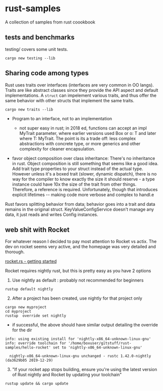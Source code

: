 # rust-samples
A collection of samples from rust coookbook

## tests and benchmarks
testing/ covers some unit tests.

```
cargo new testing --lib
```

## Sharing code among types
Rust uses traits over interfaces (interfaces are very common in OO langs).
Traits are like abstract classes since they provide the API aspect and default
implementations. A `struct` can impelement various traits, and thus offer the 
same behavior with other structs that implement the same traits.

```
cargo new traits --lib
```

- Program to an interface, not to an implementation
  - not super easy in rust; in 2018 ed, functions can accept an impl MyTrait
  parameter, where earlier versions used Box<MyTrait> or o: T and later
  where T: MyTrait. The point is its a trade off: less complex abstractions with
  concrete type, or more generics and other complexity for cleaner encapsulation.

- favor object composition over class inheritance: There's no inheritance
  in rust. Object composition is still something that seems like a good idea. 
  Add trait type properties to your struct instead of the actual type. However
  unless it's a boxed trait (slower, dynamic dispatch), there is no way for the
  compiler to know exactly the size it should reserve -  a type instance could 
  have 10x the size of the trait from other things. Therefore, a reference is
  required. Unfortunately, though that introduces explicit lifetimes -- making
  code more verbose and complex to handl.e

Rust favors splitting behavior from data; behavior goes into a trait and data
remains in the original struct. KeyValueConfigService doesn't manage any data, 
it just reads and writes Config instances.

## web shit with Rocket
For whatever reason I decided to pay most attention to Rocket vs actix. The 
dev on rocket seems very active, and the homepage was very detailed and thorough. 

[rocket.rs - getting started](https://rocket.rs/v0.4/guide/getting-started/)

Rocket requires nightly rust, but this is pretty easy as you have 2 options
1. Use nightly as default : probably not recommended for beginners

```
rustup default nightly
```

2. After a project has been created, use nightly for that project only

```
cargo new myproject
cd myproject
rustup  override set nightly
```
- if successful, the above should have similar output detailing the override for the dir

```
info: using existing install for 'nightly-x86_64-unknown-linux-gnu'
info: override toolchain for '/home/boxuser/gitstuff/rust-samples/hello-rocket' set to 'nightly-x86_64-unknown-linux-gnu'

  nightly-x86_64-unknown-linux-gnu unchanged - rustc 1.42.0-nightly (da3629b05 2019-12-29)
```

3. "If your rocket app stops building, ensure you're using the latest version
of Rust nightly and Rocket by updating your toolchain"

```
rustup update && cargo update
```
